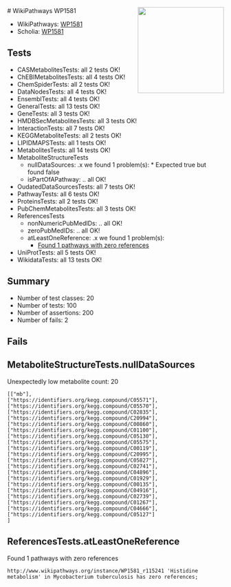 <img style="float: right; width: 200px" src="https://upload.wikimedia.org/wikipedia/commons/thumb/8/83/Wplogo_with_text_500.png/640px-Wplogo_with_text_500.png" />
# WikiPathways WP1581

* WikiPathways: [WP1581](https://new.wikipathways.org/pathways/WP1581)
* Scholia: [WP1581](https://scholia.toolforge.org/wikipathways/WP1581)
## Tests
* CASMetabolitesTests: all 2 tests OK!
* ChEBIMetabolitesTests: all 4 tests OK!
* ChemSpiderTests: all 2 tests OK!
* DataNodesTests: all 4 tests OK!
* EnsemblTests: all 4 tests OK!
* GeneralTests: all 13 tests OK!
* GeneTests: all 3 tests OK!
* HMDBSecMetabolitesTests: all 3 tests OK!
* InteractionTests: all 7 tests OK!
* KEGGMetaboliteTests: all 2 tests OK!
* LIPIDMAPSTests: all 1 tests OK!
* MetabolitesTests: all 14 tests OK!
* MetaboliteStructureTests
    * nullDataSources: .x we found 1 problem(s):
            * Expected true but found false
    * isPartOfAPathway: .. all OK!
* OudatedDataSourcesTests: all 7 tests OK!
* PathwayTests: all 6 tests OK!
* ProteinsTests: all 2 tests OK!
* PubChemMetabolitesTests: all 3 tests OK!
* ReferencesTests
    * nonNumericPubMedIDs: .. all OK!
    * zeroPubMedIDs: .. all OK!
    * atLeastOneReference: .x we found 1 problem(s):
        * [Found 1 pathways with zero references](#35eb778e)
* UniProtTests: all 5 tests OK!
* WikidataTests: all 13 tests OK!


## Summary

* Number of test classes: 20
* Number of tests: 100
* Number of assertions: 200
* Number of fails: 2

## Fails

<a name="919041a8" />

## MetaboliteStructureTests.nullDataSources

Unexpectedly low metabolite count: 20
```
[["mb"],
["https://identifiers.org/kegg.compound/C05571"],
["https://identifiers.org/kegg.compound/C05570"],
["https://identifiers.org/kegg.compound/C02835"],
["https://identifiers.org/kegg.compound/C20994"],
["https://identifiers.org/kegg.compound/C00860"],
["https://identifiers.org/kegg.compound/C01100"],
["https://identifiers.org/kegg.compound/C05130"],
["https://identifiers.org/kegg.compound/C05575"],
["https://identifiers.org/kegg.compound/C00119"],
["https://identifiers.org/kegg.compound/C20995"],
["https://identifiers.org/kegg.compound/C05827"],
["https://identifiers.org/kegg.compound/C02741"],
["https://identifiers.org/kegg.compound/C04896"],
["https://identifiers.org/kegg.compound/C01929"],
["https://identifiers.org/kegg.compound/C00135"],
["https://identifiers.org/kegg.compound/C04916"],
["https://identifiers.org/kegg.compound/C02739"],
["https://identifiers.org/kegg.compound/C01267"],
["https://identifiers.org/kegg.compound/C04666"],
["https://identifiers.org/kegg.compound/C05127"]
]
```

<a name="35eb778e" />

## ReferencesTests.atLeastOneReference

Found 1 pathways with zero references
```
http://www.wikipathways.org/instance/WP1581_r115241 'Histidine metabolism' in Mycobacterium tuberculosis has zero references; 
```

